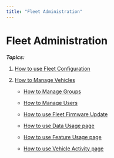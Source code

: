 ```yaml
---
title: "Fleet Administration"
---
```

# Fleet Administration

***Topics:***

1.  [How to use Fleet Configuration](/user/product/roscolive2.0/how_to_guide/fleet_administration/fleet_configuration)  
      
2.  [How to Manage Vehicles](/user/product/roscolive2.0/how_to_guide/fleet_administration/manage_vehicles)  
      
    - [How to Manage Groups](/user/product/roscolive2.0/how_to_guide/fleet_administration/manage_group)  
      
    - [How to Manage Users](/user/product/roscolive2.0/how_to_guide/fleet_administration/manage_users)  
      
    - [How to use Fleet Firmware Update](/user/product/roscolive2.0/how_to_guide/fleet_administration/fleet_firmware_update)  
      
    - [How to use Data Usage page](/user/product/roscolive2.0/how_to_guide/fleet_administration/data_usage)  
      
    - [How to use Feature Usage page](/user/product/roscolive2.0/how_to_guide/fleet_administration/feature_usage)  
      
    - [How to use Vehicle Activity page](/user/product/roscolive2.0/how_to_guide/fleet_administration/vehicle_activity)
